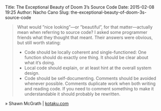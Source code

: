 Title: The Exceptional Beauty of Doom 3’s Source Code
Date: 2015-02-08 19:25
Author: Nacho Cano
Slug: the-exceptional-beauty-of-doom-3s-source-code

> What would ”nice looking”—or ”beautiful”, for that matter—actually
> mean when referring to source code? I asked some programmer friends
> what they thought that meant. Their answers were obvious, but still
> worth stating:
>
> -   Code should be locally coherent and single-functioned: One
>     function should do exactly one thing. It should be clear about
>     what it’s doing.
> -   Local code should explain, or at least hint at the overall system
>     design.
> -   Code should be self-documenting. Comments should be avoided
>     whenever possible. Comments duplicate work when both writing and
>     reading code. If you need to comment something to make it
>     understandable it should probably be rewritten.

» Shawn McGrath | [kotaku.com][]

  [kotaku.com]: http://kotaku.com/5975610/the-exceptional-beauty-of-doom-3s-source-code
    "The Exceptional Beauty of Doom 3's Source Code"
